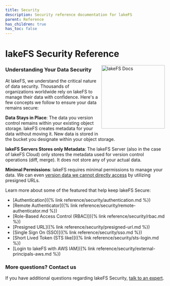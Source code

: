```yaml
---
title: Security
description: Security reference documentation for lakeFS
parent: Reference
has_children: true
has_toc: false
---
```


# lakeFS Security Reference

<img src="/assets/img/docs_logo.png" alt="lakeFS Docs" width=200 style="float: right; margin: 0 0 10px 10px;"/>

### Understanding Your Data Security ###

At lakeFS, we understand the critical nature of data security. Thousands of organizations worldwide rely on lakeFS to manage their data with confidence. Here's a few concepts we follow to ensure your data remains secure:

**Data Stays in Place**: The data you version control remains within your existing object storage. lakeFS creates metadata for your data without moving it. New data is stored in the bucket you designate within your object storage.

**lakeFS Servers Stores only Metadata**: The lakeFS Server (also in the case of lakeFS Cloud) only stores the metadata used for version control operations (diff, merge). It does not store any of your actual data.

**Minimal Permissions**: lakeFS requires minimal permissions to manage your data. We can even [version data we cannot directly access](https://lakefs.io/blog/pre-signed-urls/) by utilizing presigned URLs.

Learn more about some of the featured that help keep lakeFS Secure:

- [Authentication]({% link reference/security/authentication.md %})
- [Remote Authenticator]({% link reference/security/remote-authenticator.md %})
- [Role-Based Access Control (RBAC)]({% link reference/security/rbac.md %})
- [Presigned URL]({% link reference/security/presigned-url.md %})
- [Single Sign On (SSO)]({% link reference/security/sso.md %})
- [Short Lived Token (STS like)]({% link reference/security/sts-login.md %})
- [Login to lakeFS with AWS IAM]({% link reference/security/external-principals-aws.md %})

### More questions? Contact us ###
If you have additional questions regarding lakeFS Security, [talk to an expert](https://meetings.hubspot.com/iddo-avneri/lakefs-security-questions).